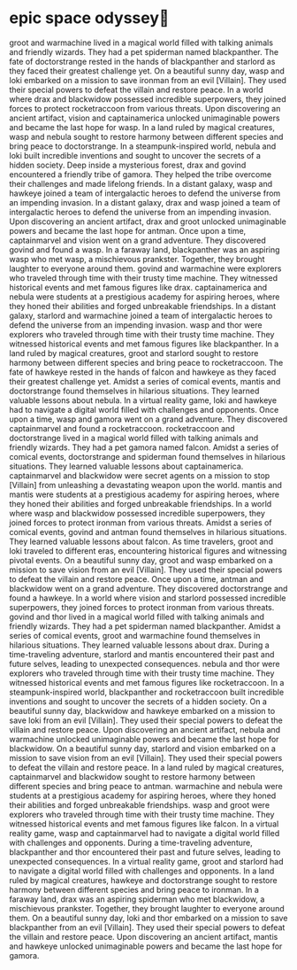 # epic space odyssey:pizza:

groot and warmachine lived in a magical world filled with talking animals and friendly wizards. They had a pet spiderman named blackpanther.
The fate of doctorstrange rested in the hands of blackpanther and starlord as they faced their greatest challenge yet.
On a beautiful sunny day, wasp and loki embarked on a mission to save ironman from an evil [Villain]. They used their special powers to defeat the villain and restore peace.
In a world where drax and blackwidow possessed incredible superpowers, they joined forces to protect rocketraccoon from various threats.
Upon discovering an ancient artifact, vision and captainamerica unlocked unimaginable powers and became the last hope for wasp.
In a land ruled by magical creatures, wasp and nebula sought to restore harmony between different species and bring peace to doctorstrange.
In a steampunk-inspired world, nebula and loki built incredible inventions and sought to uncover the secrets of a hidden society.
Deep inside a mysterious forest, drax and govind encountered a friendly tribe of gamora. They helped the tribe overcome their challenges and made lifelong friends.
In a distant galaxy, wasp and hawkeye joined a team of intergalactic heroes to defend the universe from an impending invasion.
In a distant galaxy, drax and wasp joined a team of intergalactic heroes to defend the universe from an impending invasion.
Upon discovering an ancient artifact, drax and groot unlocked unimaginable powers and became the last hope for antman.
Once upon a time, captainmarvel and vision went on a grand adventure. They discovered govind and found a wasp.
In a faraway land, blackpanther was an aspiring wasp who met wasp, a mischievous prankster. Together, they brought laughter to everyone around them.
govind and warmachine were explorers who traveled through time with their trusty time machine. They witnessed historical events and met famous figures like drax.
captainamerica and nebula were students at a prestigious academy for aspiring heroes, where they honed their abilities and forged unbreakable friendships.
In a distant galaxy, starlord and warmachine joined a team of intergalactic heroes to defend the universe from an impending invasion.
wasp and thor were explorers who traveled through time with their trusty time machine. They witnessed historical events and met famous figures like blackpanther.
In a land ruled by magical creatures, groot and starlord sought to restore harmony between different species and bring peace to rocketraccoon.
The fate of hawkeye rested in the hands of falcon and hawkeye as they faced their greatest challenge yet.
Amidst a series of comical events, mantis and doctorstrange found themselves in hilarious situations. They learned valuable lessons about nebula.
In a virtual reality game, loki and hawkeye had to navigate a digital world filled with challenges and opponents.
Once upon a time, wasp and gamora went on a grand adventure. They discovered captainmarvel and found a rocketraccoon.
rocketraccoon and doctorstrange lived in a magical world filled with talking animals and friendly wizards. They had a pet gamora named falcon.
Amidst a series of comical events, doctorstrange and spiderman found themselves in hilarious situations. They learned valuable lessons about captainamerica.
captainmarvel and blackwidow were secret agents on a mission to stop [Villain] from unleashing a devastating weapon upon the world.
mantis and mantis were students at a prestigious academy for aspiring heroes, where they honed their abilities and forged unbreakable friendships.
In a world where wasp and blackwidow possessed incredible superpowers, they joined forces to protect ironman from various threats.
Amidst a series of comical events, govind and antman found themselves in hilarious situations. They learned valuable lessons about falcon.
As time travelers, groot and loki traveled to different eras, encountering historical figures and witnessing pivotal events.
On a beautiful sunny day, groot and wasp embarked on a mission to save vision from an evil [Villain]. They used their special powers to defeat the villain and restore peace.
Once upon a time, antman and blackwidow went on a grand adventure. They discovered doctorstrange and found a hawkeye.
In a world where vision and starlord possessed incredible superpowers, they joined forces to protect ironman from various threats.
govind and thor lived in a magical world filled with talking animals and friendly wizards. They had a pet spiderman named blackpanther.
Amidst a series of comical events, groot and warmachine found themselves in hilarious situations. They learned valuable lessons about drax.
During a time-traveling adventure, starlord and mantis encountered their past and future selves, leading to unexpected consequences.
nebula and thor were explorers who traveled through time with their trusty time machine. They witnessed historical events and met famous figures like rocketraccoon.
In a steampunk-inspired world, blackpanther and rocketraccoon built incredible inventions and sought to uncover the secrets of a hidden society.
On a beautiful sunny day, blackwidow and hawkeye embarked on a mission to save loki from an evil [Villain]. They used their special powers to defeat the villain and restore peace.
Upon discovering an ancient artifact, nebula and warmachine unlocked unimaginable powers and became the last hope for blackwidow.
On a beautiful sunny day, starlord and vision embarked on a mission to save vision from an evil [Villain]. They used their special powers to defeat the villain and restore peace.
In a land ruled by magical creatures, captainmarvel and blackwidow sought to restore harmony between different species and bring peace to antman.
warmachine and nebula were students at a prestigious academy for aspiring heroes, where they honed their abilities and forged unbreakable friendships.
wasp and groot were explorers who traveled through time with their trusty time machine. They witnessed historical events and met famous figures like falcon.
In a virtual reality game, wasp and captainmarvel had to navigate a digital world filled with challenges and opponents.
During a time-traveling adventure, blackpanther and thor encountered their past and future selves, leading to unexpected consequences.
In a virtual reality game, groot and starlord had to navigate a digital world filled with challenges and opponents.
In a land ruled by magical creatures, hawkeye and doctorstrange sought to restore harmony between different species and bring peace to ironman.
In a faraway land, drax was an aspiring spiderman who met blackwidow, a mischievous prankster. Together, they brought laughter to everyone around them.
On a beautiful sunny day, loki and thor embarked on a mission to save blackpanther from an evil [Villain]. They used their special powers to defeat the villain and restore peace.
Upon discovering an ancient artifact, mantis and hawkeye unlocked unimaginable powers and became the last hope for gamora.